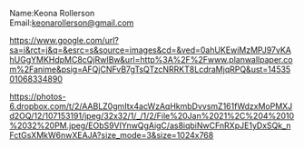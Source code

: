 Name:Keona Rollerson  
Email:keonarollerson@gmail.com  

https://www.google.com/url?sa=i&rct=j&q=&esrc=s&source=images&cd=&ved=0ahUKEwiMzMPJ97vKAhUGgYMKHdpMC8cQjRwIBw&url=http%3A%2F%2Fwww.planwallpaper.com%2Fanime&psig=AFQjCNFvB7gTsQTzcNRRKT8LcdraMjqRPQ&ust=1453501068334890

https://photos-6.dropbox.com/t/2/AABLZ0gmItx4acWzAqHkmbDvvsmZ161fWdzxMoPMXJd2OQ/12/107153191/jpeg/32x32/1/_/1/2/File%20Jan%2021%2C%204%2010%2032%20PM.jpeg/EObS9VIYnwQgAigC/as8iqbiNwCFnRXpJE1yDxSQk_nFctGsXMkW6nwXEAJA?size_mode=3&size=1024x768
